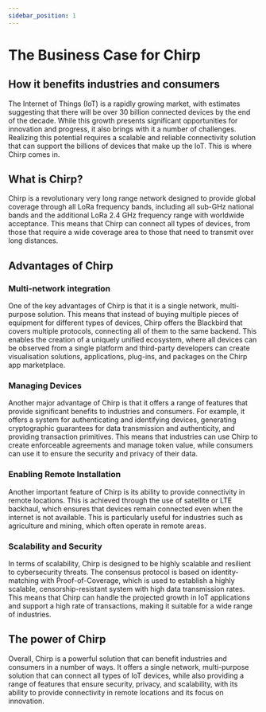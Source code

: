 ```yaml
---
sidebar_position: 1
---
```


 # The Business Case for Chirp 
 
## How it benefits industries and consumers
The Internet of Things (IoT) is a rapidly growing market, with estimates suggesting that there will be over 30 billion connected devices by the end of the decade. While this growth presents significant opportunities for innovation and progress, it also brings with it a number of challenges. Realizing this potential requires a scalable and reliable connectivity solution that can support the billions of devices that make up the IoT. This is where Chirp comes in.

## What is Chirp?
Chirp is a revolutionary very long range network designed to provide global coverage through all LoRa frequency bands, including all sub-GHz national bands and the additional LoRa 2.4 GHz frequency range with worldwide acceptance. This means that Chirp can connect all types of devices, from those that require a wide coverage area to those that need to transmit over long distances.

## Advantages of Chirp
### Multi-network integration
One of the key advantages of Chirp is that it is a single network, multi-purpose solution. This means that instead of buying multiple pieces of equipment for different types of devices, Chirp offers the Blackbird that covers multiple protocols, connecting all of them to the same backend. This enables the creation of a uniquely unified ecosystem, where all devices can be observed from a single platform and third-party developers can create visualisation solutions, applications, plug-ins, and packages on the Chirp app marketplace.

### Managing Devices 
Another major advantage of Chirp is that it offers a range of features that provide significant benefits to industries and consumers. For example, it offers a system for authenticating and identifying devices, generating cryptographic guarantees for data transmission and authenticity, and providing transaction primitives. This means that industries can use Chirp to create enforceable agreements and manage token value, while consumers can use it to ensure the security and privacy of their data.

### Enabling Remote Installation
Another important feature of Chirp is its ability to provide connectivity in remote locations. This is achieved through the use of satellite or LTE backhaul, which ensures that devices remain connected even when the internet is not available. This is particularly useful for industries such as agriculture and mining, which often operate in remote areas.

### Scalability and Security
In terms of scalability, Chirp is designed to be highly scalable and resilient to cybersecurity threats. The consensus protocol is based on identity-matching with Proof-of-Coverage, which is used to establish a highly scalable, censorship-resistant system with high data transmission rates. This means that Chirp can handle the projected growth in IoT applications and support a high rate of transactions, making it suitable for a wide range of industries.

## The power of Chirp
Overall, Chirp is a powerful solution that can benefit industries and consumers in a number of ways. It offers a single network, multi-purpose solution that can connect all types of IoT devices, while also providing a range of features that ensure security, privacy, and scalability, with its ability to provide connectivity in remote locations and its focus on innovation.
